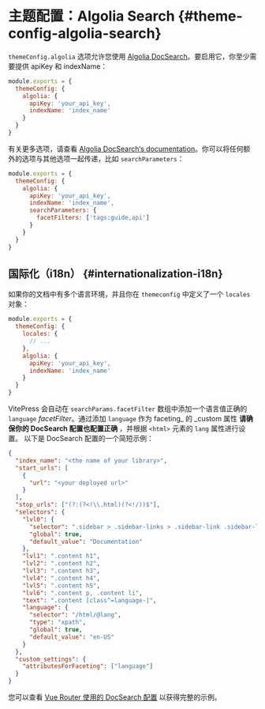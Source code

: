 # 主题配置：Algolia Search {#theme-config-algolia-search}

`themeConfig.algolia` 选项允许您使用 [Algolia DocSearch](https://docsearch.algolia.com/)。要启用它，你至少需要提供 apiKey 和 indexName：

```js
module.exports = {
  themeConfig: {
    algolia: {
      apiKey: 'your_api_key',
      indexName: 'index_name'
    }
  }
}
```

有关更多选项，请查看 [Algolia DocSearch‘s documentation](https://docsearch.algolia.com/docs/behavior)。你可以将任何额外的选项与其他选项一起传递，比如 `searchParameters`：

```js
module.exports = {
  themeConfig: {
    algolia: {
      apiKey: 'your_api_key',
      indexName: 'index_name',
      searchParameters: {
        facetFilters: ['tags:guide,api']
      }
    }
  }
}
```

## 国际化（i18n） {#internationalization-i18n}

如果你的文档中有多个语言环境，并且你在 `themeconfig` 中定义了一个 `locales` 对象：

```js
module.exports = {
  themeConfig: {
    locales: {
      // ...
    },
    algolia: {
      apiKey: 'your_api_key',
      indexName: 'index_name'
    }
  }
}
```

VitePress 会自动在 `searchParams.facetFilter` 数组中添加一个语言值正确的 `language` _facetFilter_。通过添加 `language` 作为 faceting\_ 的 \_custom 属性 **请确保你的 DocSearch 配置也配置正确** ，并根据 `<html>` 元素的 `lang` 属性进行设置。 以下是 DocSearch 配置的一个简短示例：

```json
{
  "index_name": "<the name of your library>",
  "start_urls": [
    {
      "url": "<your deployed url>"
    }
  ],
  "stop_urls": ["(?:(?<!\\.html)(?<!/))$"],
  "selectors": {
    "lvl0": {
      "selector": ".sidebar > .sidebar-links > .sidebar-link .sidebar-link-item.active",
      "global": true,
      "default_value": "Documentation"
    },
    "lvl1": ".content h1",
    "lvl2": ".content h2",
    "lvl3": ".content h3",
    "lvl4": ".content h4",
    "lvl5": ".content h5",
    "lvl6": ".content p, .content li",
    "text": ".content [class^=language-]",
    "language": {
      "selector": "/html/@lang",
      "type": "xpath",
      "global": true,
      "default_value": "en-US"
    }
  },
  "custom_settings": {
    "attributesForFaceting": ["language"]
  }
}
```

您可以查看 [Vue Router 使用的 DocSearch 配置](https://github.com/algolia/docsearch-configs/blob/master/configs/next_router_vuejs.json) 以获得完整的示例。
